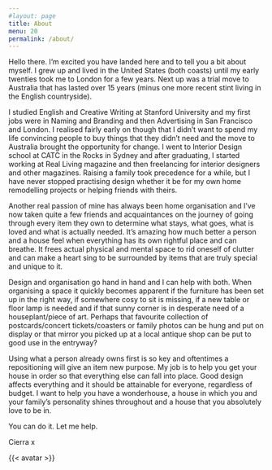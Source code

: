 ```yaml
---
#layout: page
title: About
menu: 20
permalink: /about/
---
```


Hello there. I’m excited you have landed here and to tell you a bit about myself. I grew up and lived in the United States (both coasts) until my early twenties took me to London for a few years. Next up was a trial move to Australia that has lasted over 15 years (minus one more recent stint living in the English countryside).

I studied English and Creative Writing at Stanford University and my first jobs were in Naming and Branding and then Advertising in San Francisco and London. I realised fairly early on though that I didn’t want to spend my life convincing people to buy things that they didn’t need and the move to Australia brought the opportunity for change. I went to Interior Design school at CATC in the Rocks in Sydney and after graduating, I started working at Real Living magazine and then freelancing for interior designers and other magazines. Raising a family took precedence for a while, but I have never stopped practising design whether it be for my own home remodelling projects or helping friends with theirs.

Another real passion of mine has always been home organisation and I’ve now taken quite a few friends and acquaintances on the journey of going through every item they own to determine what stays, what goes, what is loved and what is actually needed. It’s amazing how much better a person and a house feel when everything has its own rightful place and can breathe. It frees actual physical and mental space to rid oneself of clutter and can make a heart sing to be surrounded by items that are truly special and unique to it.

Design and organisation go hand in hand and I can help with both. When organising a space it quickly becomes apparent if the furniture has been set up in the right way, if somewhere cosy to sit is missing, if a new table or floor lamp is needed and if that sunny corner is in desperate need of a houseplant/piece of art. Perhaps that favourite collection of postcards/concert tickets/coasters or family photos can be hung and put on display or that mirror you picked up at a local antique shop can be put to good use in the entryway?

Using what a person already owns first is so key and oftentimes a repositioning will give an item new purpose. My job is to help you get your house in order so that everything else can fall into place. Good design affects everything and it should be attainable for everyone, regardless of budget. I want to help you have a wonderhouse, a house in which you and your family’s personality shines throughout and a house that you absolutely love to be in.

You can do it. Let me help.

Cierra x

{{< avatar >}}
